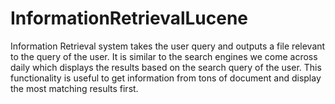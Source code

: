 # InformationRetrievalLucene
Information Retrieval system takes the user query and outputs a file
relevant to the query of the user. It is similar to the search engines
we come across daily which displays the results based on the search
query of the user. This functionality is useful to get information from
tons of document and display the most matching results first.
